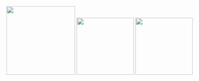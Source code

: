 <div align="center">
<img height="180em" src="http://github-profile-summary-cards.vercel.app/api/cards/profile-details?username=jessicaarq&theme=radical"/> 
<img height="150em" src="http://github-profile-summary-cards.vercel.app/api/cards/repos-per-language?username=jessicaarq&theme=radical"/> 
<img height="150em" src="https://github-readme-streak-stats.herokuapp.com/?user=jessicaarq&theme=radical&hide_border=true"/>
